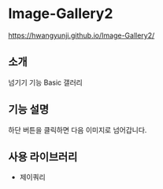 # Image-Gallery2
https://hwangyunji.github.io/Image-Gallery2/
## 소개
넘기기 기능 Basic 갤러리
## 기능 설명
하단 버튼을 클릭하면 다음 이미지로 넘어갑니다.
## 사용 라이브러리
- 제이쿼리
